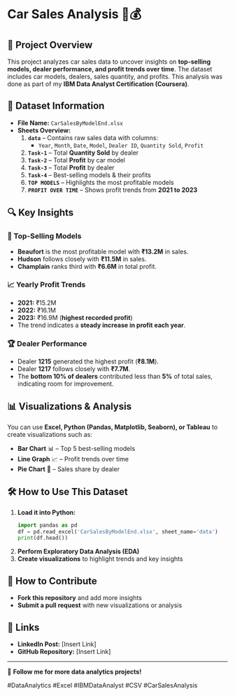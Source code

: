 # Car Sales Analysis 🚗💰

## 📌 Project Overview
This project analyzes car sales data to uncover insights on **top-selling models, dealer performance, and profit trends over time**. The dataset includes car models, dealers, sales quantity, and profits. This analysis was done as part of my **IBM Data Analyst Certification (Coursera)**.

## 📂 Dataset Information
- **File Name:** `CarSalesByModelEnd.xlsx`
- **Sheets Overview:**
  1. **`data`** – Contains raw sales data with columns:
     - `Year`, `Month`, `Date`, `Model`, `Dealer ID`, `Quantity Sold`, `Profit`
  2. **`Task-1`** – Total **Quantity Sold** by dealer
  3. **`Task-2`** – Total **Profit** by car model
  4. **`Task-3`** – Total **Profit** by dealer
  5. **`Task-4`** – Best-selling models & their profits
  6. **`TOP MODELS`** – Highlights the most profitable models
  7. **`PROFIT OVER TIME`** – Shows profit trends from **2021 to 2023**

## 🔍 Key Insights
### 🚀 Top-Selling Models
- **Beaufort** is the most profitable model with **₹13.2M** in sales.
- **Hudson** follows closely with **₹11.5M** in sales.
- **Champlain** ranks third with **₹6.6M** in total profit.

### 📈 Yearly Profit Trends
- **2021:** ₹15.2M
- **2022:** ₹16.1M
- **2023:** ₹16.9M (**highest recorded profit**)
- The trend indicates a **steady increase in profit each year**.

### 🏆 Dealer Performance
- Dealer **1215** generated the highest profit (**₹8.1M**).
- Dealer **1217** follows closely with **₹7.7M**.
- The **bottom 10% of dealers** contributed less than **5%** of total sales, indicating room for improvement.

## 📊 Visualizations & Analysis
You can use **Excel, Python (Pandas, Matplotlib, Seaborn), or Tableau** to create visualizations such as:
- **Bar Chart** 📊 – Top 5 best-selling models
- **Line Graph** 📈 – Profit trends over time
- **Pie Chart** 🥧 – Sales share by dealer

## 🛠 How to Use This Dataset
1. **Load it into Python:**
   ```python
   import pandas as pd
   df = pd.read_excel('CarSalesByModelEnd.xlsx', sheet_name='data')
   print(df.head())
   ```
2. **Perform Exploratory Data Analysis (EDA)**
3. **Create visualizations** to highlight trends and key insights

## 🚀 How to Contribute
- **Fork this repository** and add more insights
- **Submit a pull request** with new visualizations or analysis

## 🔗 Links
- **LinkedIn Post:** [Insert Link]
- **GitHub Repository:** [Insert Link]

---

📢 **Follow me for more data analytics projects!**

#DataAnalytics #Excel #IBMDataAnalyst #CSV #CarSalesAnalysis

